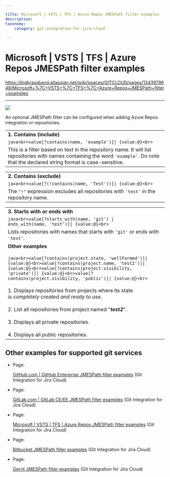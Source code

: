 ```yaml
---

title: Microsoft | VSTS | TFS | Azure Repos JMESPath filter examples
description:
taxonomy:
    category: git-integration-for-jira-cloud

---
```


# Microsoft | VSTS | TFS | Azure Repos JMESPath filter examples

<https://bigbrassband.atlassian.net/wiki/spaces/GITCLOUD/pages/1343979648/Microsoft+%7C+VSTS+%7C+TFS+%7C+Azure+Repos+JMESPath+filter+examples>

* * *

![](https://bigbrassband.atlassian.net/wiki/download/thumbnails/1343979648/azure2.png?version=1&modificationDate=1615466245457&cacheVersion=1&api=v2&width=340&height=57)

An optional JMESPath filter can be configured when adding Azure Repos integration or repositories.

|     |
| --- |
| **1\. Contains (include)** |
| ```java<br>value[?contains(name, 'example')]\| {value:@}<br>``` |
| This is a filter based on text in the repository name. It will list repositories with names containing the word `'example'`. Do note that the declared string format is case-sensitive. |

|     |
| --- |
| **2\. Contains (exclude)** |
| ```java<br>value[?(!contains(name, 'Test'))]\| {value:@}<br>``` |
| The `"!"` expression excludes all repositories with `'test'` in the repository name. |

|     |
| --- |
| **3\. Starts with or ends with** |
| ```java<br>value[?starts_with(name, 'git') \| ends_with(name, 'test')]\| {value:@}<br>``` |
| Lists repositories with names that starts with `'git'` or ends with `'test'`. |
| **Other examples**<br><br>```java<br>value[?contains(project.state, 'wellFormed')]\| {value:@}<br>value[?contains(project.name, 'test2')]\| {value:@}<br>value[?contains(project.visibility, 'private')]\| {value:@}<br>value[?contains(project.visibility, 'public')]\| {value:@}<br>```<br><br>1.  Displays repositories from projects where its state is _completely created and ready to use_.<br>    <br>2.  List all repositories from project named "_**test2**_".<br>    <br>3.  Displays all private repositories.<br>    <br>4.  Displays all public repositories. |

## Other examples for supported git services

*   Page:
    
    [GitHub.com | GitHub Enterprise JMESPath filter examples](/wiki/spaces/GITCLOUD/pages/1349615768/GitHub.com+%7C+GitHub+Enterprise+JMESPath+filter+examples) (Git Integration for Jira Cloud)
    
*   Page:
    
    [GitLab.com | GitLab CE/EE JMESPath filter examples](/wiki/spaces/GITCLOUD/pages/1349615801) (Git Integration for Jira Cloud)
    
*   Page:
    
    [Microsoft | VSTS | TFS | Azure Repos JMESPath filter examples](/wiki/spaces/GITCLOUD/pages/1343979648/Microsoft+%7C+VSTS+%7C+TFS+%7C+Azure+Repos+JMESPath+filter+examples) (Git Integration for Jira Cloud)
    
*   Page:
    
    [Bitbucket JMESPath filter examples](/wiki/spaces/GITCLOUD/pages/1349615828/Bitbucket+JMESPath+filter+examples) (Git Integration for Jira Cloud)
    
*   Page:
    
    [Gerrit JMESPath filter examples](/wiki/spaces/GITCLOUD/pages/1898020871/Gerrit+JMESPath+filter+examples) (Git Integration for Jira Cloud)